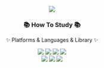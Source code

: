 <div align=center>
	<img src="https://capsule-render.vercel.app/api?type=waving&color=auto&height=200&section=header&text=ALLIN%20Github!&fontSize=90" />	
</div>
<div align=center>
	<h3>📚 How To Study 📚</h3>
	<p>✨ Platforms & Languages & Library ✨</p>
</div>

<div align="center">
	<img src="https://img.shields.io/badge/Python-007396?style=flat&logo=python&logoColor=white" />
	<img src="https://img.shields.io/badge/Jupyter-F37626?style=flat&logo=jupyter&logoColor=white"/>
	<img src="https://img.shields.io/badge/Pandas-150458?style=flat&logo=pandas&logoColor=white"/>
	<img src="https://img.shields.io/badge/Numpy-013243?style=flat&logo=numpy&logoColor=white"/>
	<br>
	<img src="https://img.shields.io/badge/TensorFlow-FF6F00?style=flat&logo=tensorflow&logoColor=white"/>
	<img src="https://img.shields.io/badge/sklearn-F7931E?style=flat&logo=scikit-learn&logoColor=white"/>
	<img src="https://img.shields.io/badge/Notion-000000?style=flat&logo=notion&logoColor=white"/>
	
</div>
